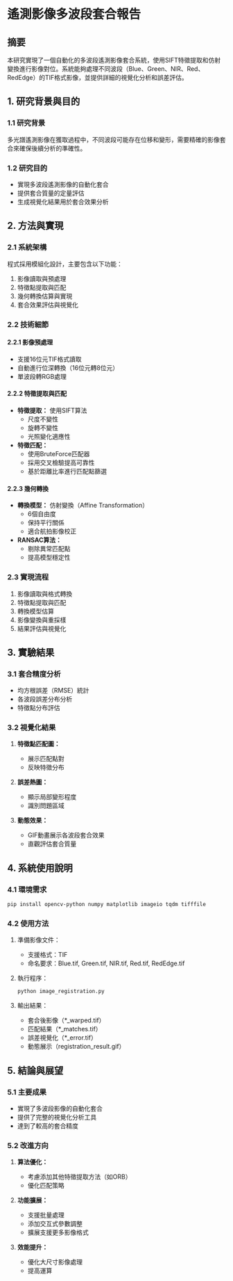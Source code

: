 # 遙測影像多波段套合報告

## 摘要
本研究實現了一個自動化的多波段遙測影像套合系統，使用SIFT特徵提取和仿射變換進行影像對位。系統能夠處理不同波段（Blue、Green、NIR、Red、RedEdge）的TIF格式影像，並提供詳細的視覺化分析和誤差評估。

## 1. 研究背景與目的

### 1.1 研究背景
多光譜遙測影像在獲取過程中，不同波段可能存在位移和變形，需要精確的影像套合來確保後續分析的準確性。

### 1.2 研究目的
- 實現多波段遙測影像的自動化套合
- 提供套合質量的定量評估
- 生成視覺化結果用於套合效果分析

## 2. 方法與實現

### 2.1 系統架構
程式採用模組化設計，主要包含以下功能：
1. 影像讀取與預處理
2. 特徵點提取與匹配
3. 幾何轉換估算與實現
4. 套合效果評估與視覺化

### 2.2 技術細節

#### 2.2.1 影像預處理
- 支援16位元TIF格式讀取
- 自動進行位深轉換（16位元轉8位元）
- 單波段轉RGB處理

#### 2.2.2 特徵提取與匹配
- **特徵提取：** 使用SIFT算法
  - 尺度不變性
  - 旋轉不變性
  - 光照變化適應性
- **特徵匹配：** 
  - 使用BruteForce匹配器
  - 採用交叉檢驗提高可靠性
  - 基於距離比率進行匹配點篩選

#### 2.2.3 幾何轉換
- **轉換模型：** 仿射變換（Affine Transformation）
  - 6個自由度
  - 保持平行關係
  - 適合航拍影像校正
- **RANSAC算法：**
  - 剔除異常匹配點
  - 提高模型穩定性

### 2.3 實現流程
1. 影像讀取與格式轉換
2. 特徵點提取與匹配
3. 轉換模型估算
4. 影像變換與重採樣
5. 結果評估與視覺化

## 3. 實驗結果

### 3.1 套合精度分析
- 均方根誤差（RMSE）統計
- 各波段誤差分布分析
- 特徵點分布評估

### 3.2 視覺化結果
1. **特徵點匹配圖：**
   - 展示匹配點對
   - 反映特徵分布
   
2. **誤差熱圖：**
   - 顯示局部變形程度
   - 識別問題區域

3. **動態效果：**
   - GIF動畫展示各波段套合效果
   - 直觀評估套合質量

## 4. 系統使用說明

### 4.1 環境需求
```bash
pip install opencv-python numpy matplotlib imageio tqdm tifffile
```

### 4.2 使用方法
1. 準備影像文件：
   - 支援格式：TIF
   - 命名要求：Blue.tif, Green.tif, NIR.tif, Red.tif, RedEdge.tif

2. 執行程序：
   ```python
   python image_registration.py
   ```

3. 輸出結果：
   - 套合後影像（*_warped.tif）
   - 匹配結果（*_matches.tif）
   - 誤差視覺化（*_error.tif）
   - 動態展示（registration_result.gif）

## 5. 結論與展望

### 5.1 主要成果
- 實現了多波段影像的自動化套合
- 提供了完整的視覺化分析工具
- 達到了較高的套合精度

### 5.2 改進方向
1. **算法優化：**
   - 考慮添加其他特徵提取方法（如ORB）
   - 優化匹配策略

2. **功能擴展：**
   - 支援批量處理
   - 添加交互式參數調整
   - 擴展支援更多影像格式

3. **效能提升：**
   - 優化大尺寸影像處理
   - 提高運算